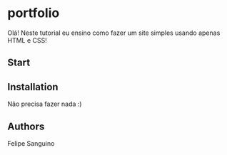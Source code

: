 # portfolio
Olá! Neste tutorial eu ensino como fazer um site simples usando apenas HTML e CSS!

## Start

## Installation
Não precisa fazer nada :)

## Authors
Felipe Sanguino




